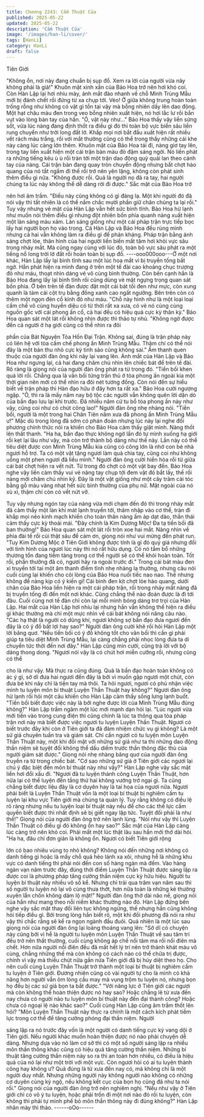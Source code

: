 ```yaml
---
title: Chương 2243: Cấm Thuật Của
published: 2025-05-22
updated: 2025-05-22
description: 'Cấm Thuật Của'
image: '/images/han-li/cover/'
tags: [HanLi]
category: HanLi
draft: false
---
```


Tiên Giới

"Không ổn, nơi này đang chuẩn bị sụp đổ. Xem ra lời của người
vừa nãy không phải là giả!" Khuôn mặt xinh xắn của Bảo Hoa trở
nên hơi khó coi.
Còn Hàn Lập lại hơi nhíu mày, ánh mắt đảo nhanh về chỗ Minh
Trùng Mẫu mới bị đánh chết rồi đứng từ xa chụp tới.
Véo!
Ở giữa không trung hoàn toàn trống rỗng như không có vật gì tồn
tại vậy mà bỗng nhiên dấy lên dao động. Một hạt châu màu đen
trong veo bỗng nhiên xuất hiện, nó hơi lắc lư rồi bắn vụt vào lòng
bàn tay của hắn.
"Ô, vật này như..." Bảo Hoa thấy vậy liền sửng sốt, vừa lúc nàng
đang định thốt ra điều gì đó thì toàn bộ vực biển sâu liền rung
chuyển như trời long đất lở. Khắp mọi nơi bắt đầu xuất hiện rất
nhiều vết rách màu trắng, rồi với mắt thường cũng có thể trong
thấy những cái khe này càng lúc càng lớn thêm.
Khuôn mặt của Bảo Hoa tái đi, nàng giơ tay lên, trong tay liền
xuất hiện một cái trận bàn màu đỏ đậm sáng ngời. Nó liền phát ra
những tiếng kêu ù ù rồi tràn tới một trận dao động quỷ quái lan
theo cánh tay của nàng.
Cái trận bàn đang quay tròn chuyển động nhưng bất chợt hào
quang của nó tắt ngấm đi thế rồi trở nên yên lặng, không còn phát
sinh thêm điều gì nữa.
"Không được rồi. Quả là người nọ đã ra tay, hai người chúng ta
lúc này không thể dễ dàng rời đi được." Sắc mặt của Bảo Hoa trở

nên hơi âm trầm.
"Điều này cũng không có gì đáng lạ. Một khi người đó đã nói vậy
thì tất nhiên là có thể nắm chắc mười phần giữ chân chúng ta lại
rồi." Tuy vậy nhưng vẻ mặt của Hàn Lập vẫn hết sức bình tĩnh.
Bảo Hoa hừ lạnh như muốn nói thêm điều gì nhưng đột nhiên bốn
phía quanh nàng xuất hiện một làn sáng màu xám. Làn sáng
giống như một cái pháp trận trực tiếp bọc lấy hai người bọn họ
vào trong.
Cả Hàn Lập và Bảo Hoa đều rùng mình nhưng cả hai vẫn không
làm ra điều gì để phản kháng.
Pháp trận bằng ánh sáng chợt lóe, thân hình của hai người liền
biến mất tăm hơi khỏi vực sâu trong nháy mắt.
Mà cũng ngay cùng với lúc đó, toàn bộ vực sâu phát ra một tiếng
nổ long trời lở đất rồi hoàn toàn bị sụp đổ.
----ooo000ooo---Ở một nơi khác, Hàn Lập lấy lại bình tĩnh sau một lúc hoa mắt vì
bị truyền tống bất ngờ. Hắn phát hiện ra mình đang ở trên một tế
đài cao khoảng chục trượng đỏ như máu, thoạt nhìn dáng vẻ vô
cùng bình thường.
Còn bên cạnh hắn là Bảo Hoa đang lấy lại bình tĩnh rồi cũng dùng
vẻ mặt ngựng trọng quan sát bốn phía.
Ở bên trên tế đàn được đặt một cái bát tối đen như mực, còn
xung quanh là tám cái cột trụ bằng đồng xanh cao ngất ngưởng.
Bên trên còn có thêm một ngọn đèn cổ kỉnh đỏ như máu.
"Chỗ này hình như là một loại loại cấm chế vô cùng huyền diệu có
từ thời rất xa xưa, có vẻ nó cùng cùng nguồn gốc với cái phong ấn
cổ, cả hai đều có hiệu quả cực kỳ thân kỳ." Bảo Hoa quan sát một
lát rồi không nhịn được thì thảo tự nhủ.
"Không ngờ được đến cả người ở hạ giới cũng có thể nhìn ra đôi

phần của Bát Nguyên Tỏa Hồn Đại Trận. Không sai, đúng là trận
pháp này có liên hệ với tòa cấm chế phong ấn Minh Trùng Mẫu.
Thậm chí có thể nói đây là một bản thu nhỏ cực kỳ tinh sảo cũng
không sai." Âm thanh quen thuộc của người đàn ông khi nãy lại
vang lên.
Ánh mắt của Hàn Lập và Bảo Hoa như ngưng lại, cả hai đang
chăm chú nhìn lên chiếc bát để trên tế đài. Rõ ràng là giọng nói
của người đàn ông phát ra từ trong đó.
"Tiền bối khen quá lời rồi. Chẳng qua là vãn bối từng trấn thủ ở
tòa phong ấn ngoài kia một thời gian nên mới có thể nhìn ra đôi
nét tương đồng. Còn nói đến sự hiểu biết về trận pháp thì Hàn
đạo hữu ở đây hơn ta rất xa." Bảo Hoa cười ngượng ngập.
"Ô, thì ra là mấy năm nay bộ tộc các người vẫn không quên lời
dặn dò của bần đạo lưu lại khi trước. Đã nhiều năm cứ tu bổ tòa
phong ấn này như vậy, cũng coi như có chút công lao!" Người
đàn ông nhẹ nhàng nói.
"Tiền bối, người là một trong hai Chân Tiên năm xưa đã phong ấn
Minh Trùng Mẫu ư!" Mặc dù trong lòng đã sớm có phán đoán
nhưng lúc này lại nghe đối phương chính thức nói ra khiến cho
Bảo Hoa cảm thấy giật mình. Nàng thốt lên thất thanh.
"Ha ha, bần đạo thực không ngờ lần đó tự mình xuống hạ giới rồi
kẹt lại lâu như vậy, mà còn trở thành bộ dáng như thế này. Lần
này có thể tiêu diệt được con Minh Trùng Mẫu kia cũng có công
lớn là nhờ con bé nhà ngươi hỗ trợ. Ta có một vật tặng ngươi làm
quà chia tay, cũng coi như không uổng một phen ngươi đã liều
mình." Người đàn ông cười hiền hòa rồi từ giữa cái bát chợt hiện
ra vết nứt. Từ trong đó chợt có một vật bay đến.
Bảo Hoa nghe vậy liền cảm thấy vui vẻ nâng tay chụp tới đem vật
đó bắt lấy, thế rồi nàng mới chăm chú nhìn kỹ.
Đây là một vật giống như một cây trâm cài tóc bằng gỗ màu vàng
nhạt hết sức bình thường của phụ nữ. Mặt ngoài của nó xù xì,
thậm chí còn có vết nứt vỡ.

Tuy vậy nhưng ngón tay của nàng vừa mới chạm đến đó thì trong
nháy mắt đã cảm thấy một làn khí mát lạnh truyền tới, thâm nhập
vào cơ thể, tràn đi khắp mọi nẻo kinh mạch khiến cho toàn thân
nàng ấm áp dạt dào, thần thái cảm thấy cực kỳ thoải mái.
"Đây chính là Kim Dương Mộc! Đa tạ tiền bối đã ban thưởng!" Bảo
Hoa quan sát một lát rồi tròn xoe hai mắt. Nàng nhìn về phía đài
tế rồi cúi thật sâu để cám ơn, giọng nói như vui mừng đến phát
run.
"Tuy Kim Dương Mộc ở Tiên Giới không được tính là gì đó quý giá
nhưng đối với tình hình của ngươi lúc này thì nó rất hữu dụng. Có
nó tẩm bổ những thương tổn đang tiềm tàng trong cơ thể người
sẽ có thể khỏi hoàn toàn. Tốt rồi, phần thưởng đã có, ngươi hãy
ra ngoài trước đi." Trong cái bát màu đen xì truyền tới tai một âm
thanh điềm tĩnh nhẹ nhàng lạ thường, nhưng câu nói cuối cùng lại
khiến cho cõi lòng của Bảo Hoa nuối tiếc nao nao.
Thế nhưng không để nàng kịp có ý kiến gì! Cái bình đen kịt chợt
lóe hào quang, dưới chân của Bảo Hoa liền hiện ra một cái pháp
trận, rồi trong nháy mắt nàng đã bị truyền tống đi đến một nơi
khác. Cũng chẳng thể nào đoán được là đi tới đâu.
Cuối cùng nơi tế đàn chỉ còn lại mỗi mình bóng dáng trơ trọi của
Hàn Lập.
Hai mắt của Hàn Lập hơi nhíu lại nhưng hắn vẫn không thể hiện
ra điều gì khác thường mà chỉ một mực nhìn về cái bát không nói
năng câu nào.
"Các hạ thật là người có dũng khí, ngươi không sợ bần đạo đưa
ngươi đến đây là có ý đồ bất lợi hay sao?" Người đàn ông cười
khẽ rồi hỏi Hàn Lập một lời bâng quơ.
"Nếu tiền bối có ý đồ không tốt cho vãn bối thì cần gì phải giúp ta
tiêu diệt Minh Trùng Mẫu, lại càng chẳng phải nhọc lòng đưa ta di
chuyển tức thời đến nơi đây." Hàn Lập cũng mỉn cười, cũng trả lời
với bộ dáng thong dong.
"Ngươi nói vậy là có chút hơi miễn cưỡng rồi, nhưng cũng có thể

cho là như vậy. Mà thực ra cũng đúng. Quả là bần đạo hoàn toàn
không có ác ý gì, sở dĩ đưa hai ngươi đến đây là bởi vì muốn gặp
ngươi một chút, còn đưa bé khi nãy chỉ là tiện tay mà thôi. Ta hỏi
ngươi, ngươi có phủ nhận việc mình tu luyện môn bí thuật Luyện
Thần Thuật hay không?" Ngươi đàn ông hừ lạnh rồi hỏi một câu
khiến cho Hàn Lập cảm thấy sống lưng lạnh buốt.
"Tiền bối biết được việc này là bởi nghe được lời của Minh Trùng
Mẫu đúng không?" Hàn Lập trầm ngâm một lúc mới mạnh dạn hỏi
lại.
"Lúc ngươi vừa mới tiến vào trong cung điện thì cũng chính là lúc
ta thông qua tòa pháp trận nơi này mà biết được việc ngươi tu
luyện Luyện Thần Thuật. Ngươi có biết trước đây khi còn ở Tiên
giới ta đã đảm nhiệm chức vụ gì không? Là một sứ giả chuyên
tuần tra và giám sát. Chỉ cần ngươi có tu luyện môn Luyện Thần
Thuật này, một khi đối mặt với những sứ giả như ta thì những dao
động thần niệm sẽ tuyệt đối không thể dấu diếm trước thần thông
đặc thù của người giám sát được." Giọng nói nhẹ nhàng bâng
quơ của người đàn ông truyền ra từ trong chiếc bát.
"Cớ sao những sứ giả ở Tiên giới các ngươi lại chú ý đặc biệt đến
môn bí thuật này như vậy?" Hàn Lập nghe vậy sắc mặt liền hơi
đổi xấu đi.
"Ngươi đã tu luyện thành công Luyện Thần Thuật, hơn nữa lại có
thể luyện đến tầng thứ hai không vướng trở ngại gì. Ta cũng
chẳng biết được liệu đây là cơ duyên hay là tai họa của ngươi
nữa. Ngươi phải biết là Luyện Thần Thuật vốn là một loại bí thuật
bị nghiêm cấm tu luyện lại khu vực Tiên giới mà chúng ta quản lý.
Tuy rằng không có điều lệ rõ ràng nhưng nếu tu luyện loại bí thuật
này nếu để cho các thế lực cầm quyền biết được thì nhất định sẽ
bị giết ngay lập tức. Tuyệt đối phải là như thế!" Giọng nói của
người đàn ông trở nên lạnh lùng.
"Nói như vậy thì Luyện Thần Thuật có điều gì đó không ổn hay
sao?" Sắc mặt của Hàn Lập càng lúc càng trở nên khó coi. Phải
mất một lúc thật lâu sau hắn mới thở dài hỏi.
"Ha ha, đâu chỉ đơn giản là không ổn. Ngươi có biết Tiên giới rộng

lớn có bao nhiêu vùng to nhỏ không? Không nói đến những nơi
không có danh tiếng gì hoặc là mấy chỗ quá hẻo lánh xa xôi,
nhưng hễ là những khu vực có danh tiếng thì phải nói đến con số
hàng ngàn mà đếm. Vào hàng ngàn vạn năm trước đây, đúng thời
điểm Luyện Thần Thuật được sáng lập ra được coi là phương
pháp tăng cường thần niệm cực kỳ hữu hiệu. Người tu luyện bí
thuật này nhiều vô số kể. Nhưng chỉ trải qua trăm vạn năm sau thì
số người tu luyện nó lại vô cùng thưa thớt, hơn nữa toàn là những
kẻ thường xuyên lẩn chốn không dám lộ mặt!" Người đàn ông thở
dài não nề, giọng nói của hắn như mang theo nỗi niềm khác
thường nào đó.
Hàn Lập đứng bến nghe vậy sắc mặt thay đổi liên tục không
ngừng, thế nhưng hắn cũng không hỏi tiếp điều gì. Bởi trong lòng
hắn biết rõ, một khi đối phương đã nói ra như vậy thì chắc rằng
sẽ kể ra ngọn ngành đầu đuôi.
Quả nhiên là một lúc sau giọng nói của người đàn ông lại loáng
thoáng vang lên:
"Sở dĩ có chuyện này cũng bởi vì hễ là người tu luyện môn Luyện
Thần Thuật về sau tâm trí đều trở nên thất thường, cuối cùng
không áp chế nổi tâm ma rồi nổi điên mà chết. Hơn nữa người nổi
điên đều đã mất hết lý trí nên trở thành khát máu vô cùng, chẳng
những thế mà còn không có cách nào có thể chữa trị được, chính
vì vậy mà thiếu chút nữa gần nửa Tiên giới đã bị hủy diệt theo họ.
Cho nên cuối cùng Luyện Thần Thuật trở thành một loại bí thuật
bị nghiêm cấm tu luyện ở Tiên giới. Đương nhiên cũng có vài
người tự cho là mình có khả năng hơn người vẫn ôm lòng cầu
may mà vụng trộm tu luyện nó, nhưng bọn họ đều bị các sứ giả
bọn ta bắt được."
"Với năng lực ở Tiên giới các ngươi mà còn không thể hoàn thiện
được nó hay sao? Hoặc chẳng lẽ từ xưa đến nay chưa có người
nào tu luyện môn bí thuật này đến đại thành công? Hoặc chưa có
ngoại lệ nào khác sao?" Cuối cùng Hàn Lập cũng âm trầm thốt
lên hỏi?
"Môn Luyện Thần Thuật này thực ra chính là một cách kích phát
tiềm lực trong cơ thể để tăng cường phóng đại thần niệm. Người

sáng lập ra nó trước đây vốn là một người có danh tiếng cực kỳ
vang dội ở Tiên giới. Nếu người khác muốn hoàn thiện được nó
nào phải chuyện dễ dàng. Nhưng dựa vào nó làm cơ sở thì có
một số người sáng lập ra nhiều môn thần thông khác cũng có hiệu
quả tăng cường thần niệm. Những bí thuật tăng cường thần niệm
này so ra thì an toàn hơn nhiều, có điều là hiệu quả của nó lại như
một trời với một vực. Còn ngươi hỏi có ai tu luyện thành công hay
không ư? Quả đúng là từ xưa đến nay có, mà không chỉ là một
người duy nhất. Nhưng những người này không người nào không
có những cơ duyên cùng kỳ ngộ, nếu không kết cục của bọn họ
cũng đã như ta nói rồi." Giọng nói của người đàn ông trở nên
nghiêm nghị.
"Nếu như vậy ở Tiên giới chỉ có vô ý tu luyện, hoặc phải trốn đi
một nơi nào đó rồi tu luyện, còn không thì phải tự mình phế bỏ
môn thần thông này đi đúng không?" Hàn Lập nhăn mày thì thào.
------oOo------
